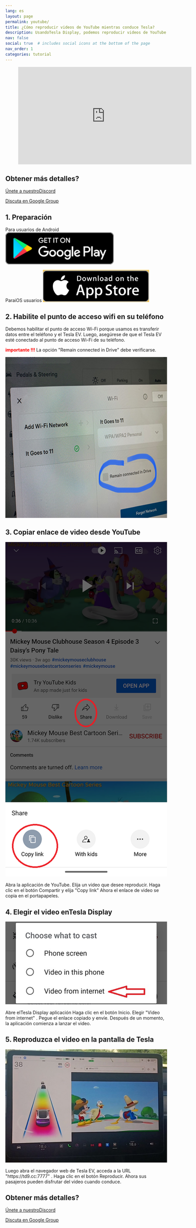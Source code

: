 ```yaml
---
lang: es
layout: page
permalink: youtube/
title: ¿Cómo reproducir videos de YouTube mientras conduce Tesla?
description: UsandoTesla Display, podemos reproducir videos de YouTube para los pasajeros en la pantalla grande de Tesla mientras conducen.
nav: false
social: true  # includes social icons at the bottom of the page
nav_order: 1
categories: tutorial
---
```

<!-- _pages/youtube.md -->

<!-- blank line -->
<figure class= "video-container" >
  <iframe width= "540"  height= "303"  src= "https://www.youtube.com/embed/7sVn00ECFBw"  frameborder= "0"  allowfullscreen= "true" > </iframe>
</figure>
<!-- blank line -->

## Obtener más detalles?
<p> <a href = "https://discord.gg/Tvbs9uWcN9"  Target = "_blank" > Únete a nuestroDiscord</a> </p>
<p> <a href = "https://groups.google.com/g/tesla-display"  Target = "_blank" > Discuta en Google Group </a> </p>

## 1. Preparación
Para usuarios de Android
<a id = "googleplay"  href = "https://play.google.com/store/apps/details?id=io.github.blackpill.tesladisplay&referrer=utm_source%3Dgithub%26utm_medium%3Dorganic" >
<img src= "/assets/img/google-play-badge.svg"  height= "100px" >
</a>

ParaiOS usuarios
<a id = "appstore"  href = "https://apps.apple.com/app/tesdisplay-screen-mirror/id6469987744" >
<img src= "/assets/img/app-store-badge.png"  height= "100px" >
</a>

## 2. Habilite el punto de acceso wifi en su teléfono
<p> Debemos habilitar el punto de acceso Wi-Fi porque usamos es transferir datos entre el teléfono y el Tesla EV.
Luego, asegúrese de que el Tesla EV esté conectado al punto de acceso Wi-Fi de su teléfono. </p>
<p><span style= "color: red" > <b> importante !!! </b></span> La opción "Remain connected in Drive"  debe verificarse. </p>
<img src= "/assets/img/wifi-connected.jpg"  height= "500px" ></a>

## 3. Copiar enlace de video desde YouTube
<p style= "text-align: center;" >
<img src= "/assets/img/youtube-share.png"  alt= "The screenshot of copying Youtube video link"  width= "540px" >
</p>
Abra la aplicación de YouTube.
Elija un video que desee reproducir.
Haga clic en el botón Compartir y elija "Copy link" 
Ahora el enlace de video se copia en el portapapeles.

## 4. Elegir el video enTesla Display
<p style= "text-align: center;" >
<img src= "/assets/img/video-internet.jpg"  alt= "Cast Youtube video in Tesla Display app"  width= "540px" >
</p>
Abre elTesla Display aplicación
Haga clic en el botón Inicio.
Elegir "Video from internet" .
Pegue el enlace copiado y envíe.
Después de un momento, la aplicación comienza a lanzar el video.

## 5. Reproduzca el video en la pantalla de Tesla
<p style= "text-align: center;" >
<img src= "/assets/img/youtube-play.jpg"  alt= "Playing Youtube video while driving Tesla"  width= "540px" >
</p>
Luego abra el navegador web de Tesla EV, acceda a la URL "https://td9.cc:7777" .
Haga clic en el botón Reproducir.
Ahora sus pasajeros pueden disfrutar del video cuando conduce.

## Obtener más detalles?
<p> <a href = "https://discord.gg/Tvbs9uWcN9"  Target = "_blank" > Únete a nuestroDiscord</a> </p>
<p> <a href = "https://groups.google.com/g/tesla-display"  Target = "_blank" > Discuta en Google Group </a> </p>

